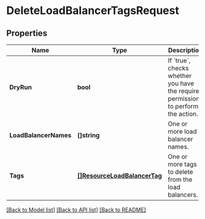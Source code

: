 # DeleteLoadBalancerTagsRequest

## Properties

Name | Type | Description | Notes
------------ | ------------- | ------------- | -------------
**DryRun** | **bool** | If &#x60;true&#x60;, checks whether you have the required permissions to perform the action. | [optional] 
**LoadBalancerNames** | **[]string** | One or more load balancer names. | 
**Tags** | [**[]ResourceLoadBalancerTag**](ResourceLoadBalancerTag.md) | One or more tags to delete from the load balancers. | 

[[Back to Model list]](../README.md#documentation-for-models) [[Back to API list]](../README.md#documentation-for-api-endpoints) [[Back to README]](../README.md)


